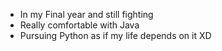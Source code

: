 - In my Final year and still fighting 
- Really comfortable with Java 
- Pursuing Python as if my life depends on it XD  
